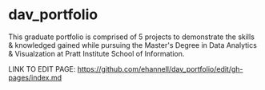 # dav_portfolio
This graduate portfolio is comprised of 5 projects to demonstrate the skills & knowledged gained while pursuing the Master's Degree in Data Analytics & Visualzation at Pratt Institute School of Information.

LINK TO EDIT PAGE:
https://github.com/ehannell/dav_portfolio/edit/gh-pages/index.md
